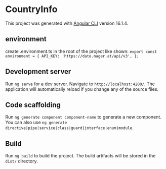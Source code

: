 # CountryInfo

This project was generated with [Angular CLI](https://github.com/angular/angular-cli) version 16.1.4.

## environment
create .environment.ts in the root of the project like shown:
`
export const environment = {
  API_KEY: 'https://date.nager.at/api/v3',
};
`

## Development server

Run `ng serve` for a dev server. Navigate to `http://localhost:4200/`. The application will automatically reload if you change any of the source files.

## Code scaffolding

Run `ng generate component component-name` to generate a new component. You can also use `ng generate directive|pipe|service|class|guard|interface|enum|module`.

## Build

Run `ng build` to build the project. The build artifacts will be stored in the `dist/` directory.

